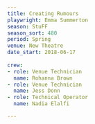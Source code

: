 ```yaml
---
title: Creating Rumours
playwright: Emma Summerton
season: StuFF
season_sort: 480
period: Spring
venue: New Theatre
date_start: 2018-06-17
  
crew:
- role: Venue Technician
  name: Rohanna Brown
- role: Venue Technician
  name: Jess Donn
- role: Technical Operator
  name: Nadia Elalfi

---
```

